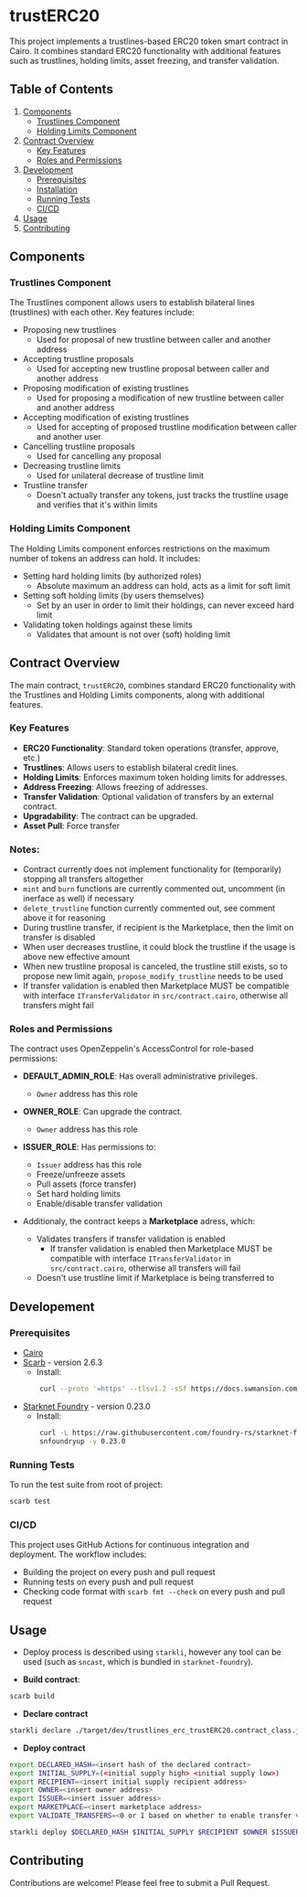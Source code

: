 # trustERC20

This project implements a trustlines-based ERC20 token smart contract in Cairo. It combines standard ERC20 functionality with additional features such as trustlines, holding limits, asset freezing, and transfer validation.


## Table of Contents

1. [Components](#components)
   - [Trustlines Component](#trustlines-component)
   - [Holding Limits Component](#holding-limits-component)
2. [Contract Overview](#contract-overview)
   - [Key Features](#key-features)
   - [Roles and Permissions](#roles-and-permissions)
3. [Development](#development)
   - [Prerequisites](#prerequisites)
   - [Installation](#installation)
   - [Running Tests](#running-tests)
   - [CI/CD](#cicd)
4. [Usage](#usage)
5. [Contributing](#contributing)

## Components
### Trustlines Component

The Trustlines component allows users to establish bilateral lines (trustlines) with each other. Key features include:

- Proposing new trustlines
    - Used for proposal of new trustline between caller and another address
- Accepting trustline proposals 
    - Used for accepting new trustline proposal between caller and another address
- Proposing modification of existing trustlines
    - Used for proposing a modification of new trustline between caller and another address
- Accepting modification of existing trustlines
    - Used for accepting of proposed trustline modification between caller and another user
- Cancelling trustline proposals    
    - Used for cancelling any proposal
- Decreasing trustline limits   
    - Used for unilateral decrease of trustline limit 
- Trustline transfer
    - Doesn't actually transfer any tokens, just tracks the trustline usage and verifies that it's within limits

### Holding Limits Component

The Holding Limits component enforces restrictions on the maximum number of tokens an address can hold. It includes:

- Setting hard holding limits (by authorized roles)
    - Absolute maximum an address can hold, acts as a limit for soft limit
- Setting soft holding limits (by users themselves)
    - Set by an user in order to limit their holdings, can never exceed hard limit
- Validating token holdings against these limits
    - Validates that amount is not over (soft) holding limit


## Contract Overview

The main contract, `trustERC20`, combines standard ERC20 functionality with the Trustlines and Holding Limits components, along with additional features.

### Key Features

- **ERC20 Functionality**: Standard token operations (transfer, approve, etc.)
- **Trustlines**: Allows users to establish bilateral credit lines.
- **Holding Limits**: Enforces maximum token holding limits for addresses.
- **Address Freezing**: Allows freezing of addresses.
- **Transfer Validation**: Optional validation of transfers by an external contract.
- **Upgradability**: The contract can be upgraded.
- **Asset Pull**: Force transfer

### Notes:
- Contract currently does not implement functionality for (temporarily) stopping all transfers altogether
- `mint` and `burn` functions are currently commented out, uncomment (in inerface as well) if necessary
- `delete_trustline` function currently commented out, see comment above it for reasoning
- During trustline transfer, if recipient is the Marketplace, then the limit on transfer is disabled
- When user decreases trustline, it could block the trustline if the usage is above new effective amount
- When new trustline proposal is canceled, the trustline still exists, so to propose new limit again, `propose_modify_trustline` needs to be used
- If transfer validation is enabled then Marketplace MUST be compatible with interface `ITransferValidator` in `src/contract.cairo`, otherwise all transfers might fail


### Roles and Permissions
The contract uses OpenZeppelin's AccessControl for role-based permissions:

-  **DEFAULT_ADMIN_ROLE**: Has overall administrative privileges.
    - `Owner` address has this role
-  **OWNER_ROLE**: Can upgrade the contract.
    - `Owner` address has this role
-  **ISSUER_ROLE**: Has permissions to:
    - `Issuer` address has this role
   - Freeze/unfreeze assets
   - Pull assets (force transfer)
   - Set hard holding limits
   - Enable/disable transfer validation

- Additionaly, the contract keeps a **Marketplace** adress, which:
    - Validates transfers if transfer validation is enabled
        - If transfer validation is enabled then Marketplace MUST be compatible with interface `ITransferValidator` in `src/contract.cairo`, otherwise all transfers will fail
    - Doesn't use trustline limit if Marketplace is being transferred to


## Developement

### Prerequisites

- [Cairo](https://github.com/starkware-libs/cairo) 
- [Scarb](https://github.com/software-mansion/scarb) - version 2.6.3
    - Install: 
    ```bash
        curl --proto '=https' --tlsv1.2 -sSf https://docs.swmansion.com/scarb/install.sh | sh -s -- -v 2.6.3
    ```
- [Starknet Foundry](https://github.com/foundry-rs/starknet-foundry) - version 0.23.0
    - Install:
    ```bash
        curl -L https://raw.githubusercontent.com/foundry-rs/starknet-foundry/master/scripts/install.sh | sh
        snfoundryup -v 0.23.0
    ```
    
### Running Tests
To run the test suite from root of project:
```bash
scarb test
```

### CI/CD

This project uses GitHub Actions for continuous integration and deployment. The workflow includes:

- Building the project on every push and pull request
- Running tests on every push and pull request
- Checking code format with `scarb fmt --check` on every push and pull request

## Usage
- Deploy process is described using `starkli`, however any tool can be used (such as `sncast`, which is bundled in `starknet-foundry`).

- **Build contract**:
```bash
scarb build
```

- **Declare contract**
```bash
starkli declare ./target/dev/trustlines_erc_trustERC20.contract_class.json
```

- **Deploy contract**
```bash
export DECLARED_HASH=<insert hash of the declared contract>
export INITIAL_SUPPLY=(<initial supply high> <initial supply low>)
export RECIPIENT=<insert initial supply recipient address>
export OWNER=<insert owner address>
export ISSUER=<insert issuer address>
export MARKETPLACE=<insert marketplace address>
export VALIDATE_TRANSFERS=<0 or 1 based on whether to enable transfer validation>

starkli deploy $DECLARED_HASH $INITIAL_SUPPLY $RECIPIENT $OWNER $ISSUER $MARKETPLACE $VALIDATE_TRANSFERS
```

## Contributing

Contributions are welcome! Please feel free to submit a Pull Request.

